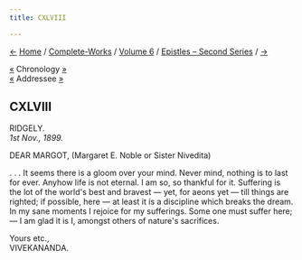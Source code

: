 ```yaml
---
title: CXLVIII

---
```

<div>

[←](147_mrs_bull.htm) [Home](../../../index.htm) /
[Complete-Works](../../complete_works.htm) / [Volume
6](../volume_6_contents.htm) / [Epistles – Second
Series](epistles_second_series_contents.htm) / [→](149_margot.htm)

  

[«](../../volume_8/epistles_fourth_series/146_sturdy.htm) Chronology
[»](../../volume_9/letters_fifth_series/150_christina.htm)  
[«](../../volume_9/letters_fifth_series/137_margot.htm) Addressee
[»](149_margot.htm)

## CXLVIII

RIDGELY.  
*1st Nov., 1899.*

DEAR MARGOT, (Margaret E. Noble or Sister Nivedita)

. . . It seems there is a gloom over your mind. Never mind, nothing is
to last for ever. Anyhow life is not eternal. I am so, so thankful for
it. Suffering is the lot of the world's best and bravest — yet, for
aeons yet — till things are righted; if possible, here — at least it is
a discipline which breaks the dream. In my sane moments I rejoice for my
sufferings. Some one must suffer here; — I am glad it is I, amongst
others of nature's sacrifices.

Yours etc.,  
VIVEKANANDA.

</div>
